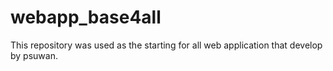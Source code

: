 # webapp_base4all
This repository was used as the starting for all web application that develop by psuwan.
